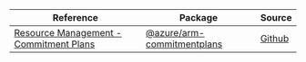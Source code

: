 | Reference | Package | Source |
|---|---|---|
|[Resource Management - Commitment Plans](arm-commitmentplans-readme)|[@azure/arm-commitmentplans](https://www.npmjs.com/package/@azure/arm-commitmentplans)|[Github](https://github.com/Azure/azure-sdk-for-js/blob/main/sdk/machinelearning/arm-commitmentplans)|

